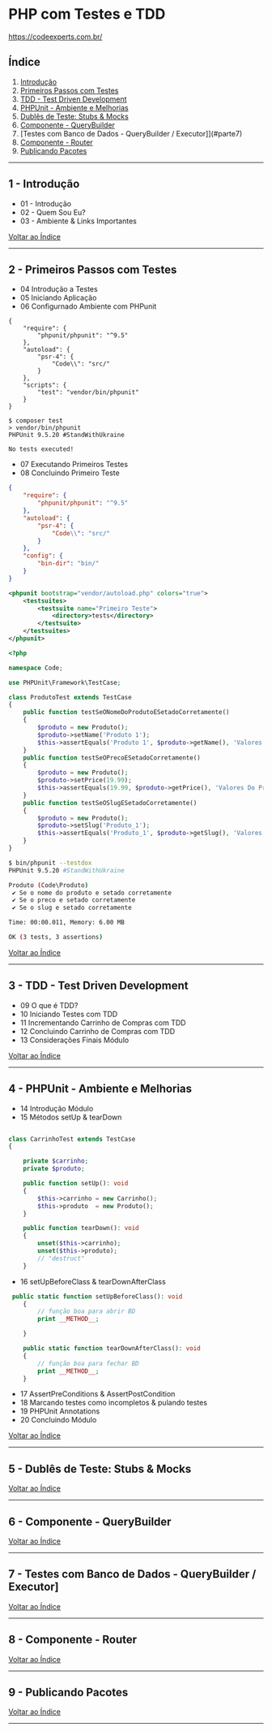 # PHP com Testes e TDD

https://codeexperts.com.br/



## <a name="indice">Índice</a>

1. [Introdução](#parte1)     
2. [Primeiros Passos com Testes](#parte2)     
3. [TDD - Test Driven Development](#parte3)     
4. [PHPUnit - Ambiente e Melhorias](#parte4)     
5. [Dublês de Teste: Stubs & Mocks](#parte5)     
6. [Componente - QueryBuilder](#parte6)     
7. [Testes com Banco de Dados - QueryBuilder / Executor]](#parte7)     
8. [Componente - Router](#parte8)     
9. [Publicando Pacotes](#parte9)     
---


## <a name="parte1">1 - Introdução</a>

- 01 - Introdução
- 02 - Quem Sou Eu?
- 03 - Ambiente & Links Importantes
 

[Voltar ao Índice](#indice)

---


## <a name="parte2">2 - Primeiros Passos com Testes</a>

- 04 Introdução a Testes
- 05 Iniciando Aplicação
- 06 Configurnado Ambiente com PHPunit

```
{
    "require": {
        "phpunit/phpunit": "^9.5"
    },
    "autoload": {
        "psr-4": {
            "Code\\": "src/"
        }
    },
    "scripts": {
        "test": "vendor/bin/phpunit"
    }
}

```
```
$ composer test
> vendor/bin/phpunit
PHPUnit 9.5.20 #StandWithUkraine

No tests executed!

```

- 07 Executando Primeiros Testes
- 08 Concluindo Primeiro Teste

```json
{
    "require": {
        "phpunit/phpunit": "^9.5"
    },
    "autoload": {
        "psr-4": {
            "Code\\": "src/"
        }
    },
    "config": {
        "bin-dir": "bin/"
    }
}

```

```xml
<phpunit bootstrap="vendor/autoload.php" colors="true">
    <testsuites>
        <testsuite name="Primeiro Teste">
            <directory>tests</directory>
        </testsuite>
    </testsuites>
</phpunit>
```

```php
<?php

namespace Code;

use PHPUnit\Framework\TestCase;

class ProdutoTest extends TestCase
{
    public function testSeONomeDoProdutoESetadoCorretamente()
    {
        $produto = new Produto();
        $produto->setName('Produto 1');
        $this->assertEquals('Produto 1', $produto->getName(), 'Valores não são iguais');
    }
    public function testSeOPrecoESetadoCorretamente()
    {
        $produto = new Produto();
        $produto->setPrice(19.99);
        $this->assertEquals(19.99, $produto->getPrice(), 'Valores Do Preço não batem');
    }
    public function testSeOSlugESetadoCorretamente()
    {
        $produto = new Produto();
        $produto->setSlug('Produto_1');
        $this->assertEquals('Produto_1', $produto->getSlug(), 'Valores do Slug Não Bate');
    }
}
```

```bash
$ bin/phpunit --testdox
PHPUnit 9.5.20 #StandWithUkraine

Produto (Code\Produto)
 ✔ Se o nome do produto e setado corretamente
 ✔ Se o preco e setado corretamente
 ✔ Se o slug e setado corretamente

Time: 00:00.011, Memory: 6.00 MB

OK (3 tests, 3 assertions)

```



[Voltar ao Índice](#indice)

---


## <a name="parte3">3 - TDD - Test Driven Development</a>

- 09 O que é TDD?
- 10 Iniciando Testes com TDD
- 11 Incrementando Carrinho de Compras com TDD
- 12 Concluindo Carrinho de Compras com TDD
- 13 Considerações Finais Módulo

[Voltar ao Índice](#indice)

---


## <a name="parte4">4 - PHPUnit - Ambiente e Melhorias</a>

- 14 Introdução Módulo
- 15 Métodos setUp & tearDown

```php

class CarrinhoTest extends TestCase
{

    private $carrinho;
    private $produto;

    public function setUp(): void
    {
        $this->carrinho = new Carrinho();
        $this->produto  = new Produto();
    }

    public function tearDown(): void
    {
        unset($this->carrinho);
        unset($this->produto);
        // "destruct"
    }
```

- 16 setUpBeforeClass & tearDownAfterClass

```php
 public static function setUpBeforeClass(): void
    {
        // função boa para abrir BD
        print __METHOD__;

    }

    public static function tearDownAfterClass(): void
    {
        // função boa para fechar BD
        print __METHOD__;
    }
```

- 17 AssertPreConditions & AssertPostCondition
- 18 Marcando testes como incompletos & pulando testes
- 19 PHPUnit Annotations
- 20 Concluindo Módulo

[Voltar ao Índice](#indice)

---


## <a name="parte5">5 - Dublês de Teste: Stubs & Mocks</a>



[Voltar ao Índice](#indice)

---


## <a name="parte6">6 - Componente - QueryBuilder</a>



[Voltar ao Índice](#indice)

---


## <a name="parte7">7 - Testes com Banco de Dados - QueryBuilder / Executor]</a>



[Voltar ao Índice](#indice)

---


## <a name="parte8">8 - Componente - Router</a>



[Voltar ao Índice](#indice)

---


## <a name="parte9">9 - Publicando Pacotes</a>



[Voltar ao Índice](#indice)

---

